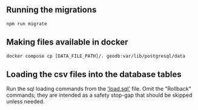 ## Running the migrations 
```
npm run migrate
```

## Making files available in docker
```
docker compose cp [DATA_FILE_PATH]/. geodb:var/lib/postgresql/data
```

## Loading the csv files into the database tables
Run the sql loading commands from the ['load.sql'](load.sql) file. Omit the "Rollback" commands; they are intended as a safety stop-gap that should be skipped unless needed.
